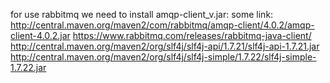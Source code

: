 for use rabbitmq we need to install amqp-client_v.jar:
some link:
http://central.maven.org/maven2/com/rabbitmq/amqp-client/4.0.2/amqp-client-4.0.2.jar
https://www.rabbitmq.com/releases/rabbitmq-java-client/
http://central.maven.org/maven2/org/slf4j/slf4j-api/1.7.21/slf4j-api-1.7.21.jar
http://central.maven.org/maven2/org/slf4j/slf4j-simple/1.7.22/slf4j-simple-1.7.22.jar
